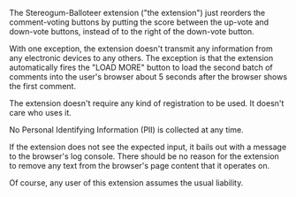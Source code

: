 The Stereogum-Balloteer extension ("the extension") just reorders the comment-voting buttons by putting the score between the up-vote and down-vote buttons, instead of to the right of the down-vote button.

With one exception, the extension doesn't transmit any information from any electronic devices to any others.  The exception is that the extension automatically fires the "LOAD MORE" button to load the second batch of comments into the user's browser about 5 seconds after the browser shows the first comment.

The extension doesn't require any kind of registration to be used. It doesn't care who uses it.

No Personal Identifying Information (PII) is collected at any time.

If the extension does not see the expected input, it bails out with a message to the browser's log console. There should be no reason for the extension to remove any text from the browser's page content that it operates on.

Of course, any user of this extension assumes the usual liability.
